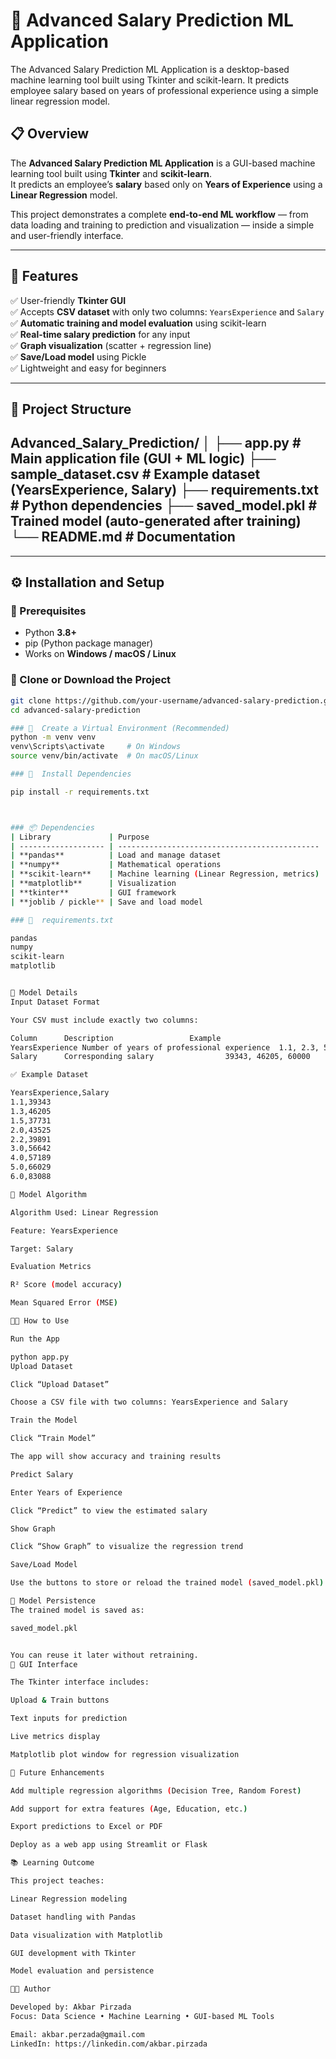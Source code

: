 # 🧠 Advanced Salary Prediction ML Application
The Advanced Salary Prediction ML Application is a desktop-based machine learning tool built using Tkinter and scikit-learn. It predicts employee salary based on years of professional experience using a simple linear regression model.

## 📋 Overview
The **Advanced Salary Prediction ML Application** is a GUI-based machine learning tool built using **Tkinter** and **scikit-learn**.  
It predicts an employee’s **salary** based only on **Years of Experience** using a **Linear Regression** model.  

This project demonstrates a complete **end-to-end ML workflow** — from data loading and training to prediction and visualization — inside a simple and user-friendly interface.

---

## 🚀 Features
✅ User-friendly **Tkinter GUI**  
✅ Accepts **CSV dataset** with only two columns: `YearsExperience` and `Salary`  
✅ **Automatic training and model evaluation** using scikit-learn  
✅ **Real-time salary prediction** for any input  
✅ **Graph visualization** (scatter + regression line)  
✅ **Save/Load model** using Pickle  
✅ Lightweight and easy for beginners

---

## 🧩 Project Structure
Advanced_Salary_Prediction/
│
├── app.py # Main application file (GUI + ML logic)
├── sample_dataset.csv # Example dataset (YearsExperience, Salary)
├── requirements.txt # Python dependencies
├── saved_model.pkl # Trained model (auto-generated after training)
└── README.md # Documentation
-------------------------------------------------------------


---

## ⚙️ Installation and Setup

### ️⃣  Prerequisites
- Python **3.8+**
- pip (Python package manager)
- Works on **Windows / macOS / Linux**

### ️⃣  Clone or Download the Project
```bash
git clone https://github.com/your-username/advanced-salary-prediction.git
cd advanced-salary-prediction

### ️⃣  Create a Virtual Environment (Recommended)
python -m venv venv
venv\Scripts\activate     # On Windows
source venv/bin/activate  # On macOS/Linux

### ️⃣  Install Dependencies

pip install -r requirements.txt



### 📦 Dependencies
| Library             | Purpose                                       |
| ------------------- | --------------------------------------------- |
| **pandas**          | Load and manage dataset                       |
| **numpy**           | Mathematical operations                       |
| **scikit-learn**    | Machine learning (Linear Regression, metrics) |
| **matplotlib**      | Visualization                                 |
| **tkinter**         | GUI framework                                 |
| **joblib / pickle** | Save and load model                           |

### ️⃣  requirements.txt

pandas
numpy
scikit-learn
matplotlib


🧠 Model Details
Input Dataset Format

Your CSV must include exactly two columns:

Column		Description					Example
YearsExperience	Number of years of professional experience	1.1, 2.3, 5.5
Salary		Corresponding salary				39343, 46205, 60000

✅ Example Dataset

YearsExperience,Salary
1.1,39343
1.3,46205
1.5,37731
2.0,43525
2.2,39891
3.0,56642
4.0,57189
5.0,66029
6.0,83088

🧮 Model Algorithm

Algorithm Used: Linear Regression

Feature: YearsExperience

Target: Salary

Evaluation Metrics

R² Score (model accuracy)

Mean Squared Error (MSE)

🧑‍💻 How to Use

Run the App

python app.py
Upload Dataset

Click “Upload Dataset”

Choose a CSV file with two columns: YearsExperience and Salary

Train the Model

Click “Train Model”

The app will show accuracy and training results

Predict Salary

Enter Years of Experience

Click “Predict” to view the estimated salary

Show Graph

Click “Show Graph” to visualize the regression trend

Save/Load Model

Use the buttons to store or reload the trained model (saved_model.pkl)

💾 Model Persistence
The trained model is saved as:

saved_model.pkl


You can reuse it later without retraining.
🎨 GUI Interface

The Tkinter interface includes:

Upload & Train buttons

Text inputs for prediction

Live metrics display

Matplotlib plot window for regression visualization

🧰 Future Enhancements

Add multiple regression algorithms (Decision Tree, Random Forest)

Add support for extra features (Age, Education, etc.)

Export predictions to Excel or PDF

Deploy as a web app using Streamlit or Flask

📚 Learning Outcome

This project teaches:

Linear Regression modeling

Dataset handling with Pandas

Data visualization with Matplotlib

GUI development with Tkinter

Model evaluation and persistence

👨‍💻 Author

Developed by: Akbar Pirzada
Focus: Data Science • Machine Learning • GUI-based ML Tools

Email: akbar.perzada@gmail.com
LinkedIn: https://linkedin.com/akbar.pirzada
